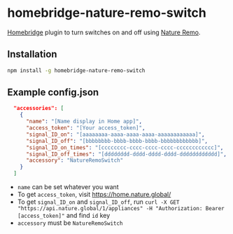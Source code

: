 # homebridge-nature-remo-switch
 [Homebridge](https://github.com/homebridge/homebridge) plugin to turn switches on and off using [Nature Remo](https://nature.global/nature-remo/).

## Installation
```bash
npm install -g homebridge-nature-remo-switch
```

## Example config.json
```json
  "accessories": [
    {
      "name": "[Name display in Home app]",
      "access_token": "[Your access_token]",
      "signal_ID_on": "[aaaaaaaa-aaaa-aaaa-aaaa-aaaaaaaaaaaa]",
      "signal_ID_off": "[bbbbbbbb-bbbb-bbbb-bbbb-bbbbbbbbbbbb]",
      "signal_ID_on_times": "[cccccccc-cccc-cccc-cccc-cccccccccccc]",
      "signal_ID_off_times": "[dddddddd-dddd-dddd-dddd-dddddddddddd]",
      "accessory": "NatureRemoSwitch"
    }
  ]
```
- `name` can be set whatever you want
- To get `access_token`, visit https://home.nature.global/
- To get `signal_ID_on` and `signal_ID_off`, run `curl -X GET "https://api.nature.global/1/appliances" -H "Authorization: Bearer [access_token]"` and find `id` key
- `accessory` must be `NatureRemoSwitch`

